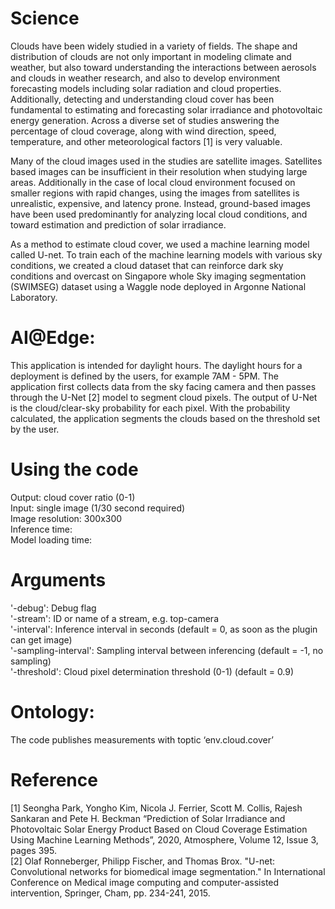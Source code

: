 # Science
Clouds have been widely studied in a variety of fields. The shape and distribution of clouds are not only important in modeling climate and weather, but also toward understanding the interactions between aerosols and clouds in weather research, and also to develop environment forecasting models including solar radiation and cloud properties. Additionally, detecting and understanding cloud cover has been fundamental to estimating and forecasting solar irradiance and photovoltaic energy generation. Across a diverse set of studies answering the percentage of cloud coverage, along with wind direction, speed, temperature, and other meteorological factors [1] is very valuable.

Many of the cloud images used in the studies are satellite images. Satellites based images can be insufficient in their resolution when studying large areas. Additionally in the case of local cloud environment focused on smaller regions with rapid changes, using the images from satellites is unrealistic, expensive, and latency prone. Instead, ground-based images have been used predominantly for analyzing local cloud conditions, and toward estimation and prediction of solar irradiance.

As a method to estimate cloud cover, we used a machine learning model called U-net. To train each of the machine learning models with various sky conditions, we created a cloud dataset that can reinforce dark sky conditions and overcast on Singapore whole Sky imaging segmentation (SWIMSEG) dataset using a Waggle node deployed in Argonne National Laboratory.

# AI@Edge:
This application is intended for daylight hours. The daylight hours for a deployment is defined by the users, for example 7AM - 5PM. The application first collects data from the sky facing camera and then passes through the U-Net [2] model to segment cloud pixels. The output of U-Net is the cloud/clear-sky probability for each pixel. With the probability calculated, the application segments the clouds based on the threshold set by the user.

# Using the code
Output: cloud cover ratio (0-1)  
Input: single image (1/30 second required)  
Image resolution: 300x300  
Inference time:  
Model loading time:  

# Arguments
   '-debug': Debug flag  
   '-stream': ID or name of a stream, e.g. top-camera  
   '-interval': Inference interval in seconds (default = 0, as soon as the plugin can get image)  
   '-sampling-interval': Sampling interval between inferencing (default = -1, no sampling)  
   '-threshold': Cloud pixel determination threshold (0-1) (default = 0.9)  

# Ontology:
The code publishes measurements with toptic ‘env.cloud.cover’

# Reference
[1] Seongha Park, Yongho Kim, Nicola J. Ferrier, Scott M. Collis, Rajesh Sankaran and Pete H. Beckman “Prediction of Solar Irradiance and Photovoltaic Solar Energy Product Based on Cloud Coverage Estimation Using Machine Learning Methods”, 2020, Atmosphere, Volume 12, Issue 3, pages 395.  
[2] Olaf Ronneberger, Philipp Fischer, and Thomas Brox. "U-net: Convolutional networks for biomedical image segmentation." In International Conference on Medical image computing and computer-assisted intervention, Springer, Cham, pp. 234-241, 2015.
